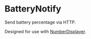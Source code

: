 # BatteryNotify
Send battery percentage via HTTP.

Designed for use with [NumberDisplayer](https://github.com/lancehilliard/NumberDisplayer).
